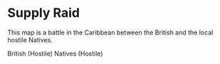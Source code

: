 # Supply Raid
This map is a battle in the Caribbean between the British and the local
hostile Natives.

British (Hostile) Natives (Hostile)